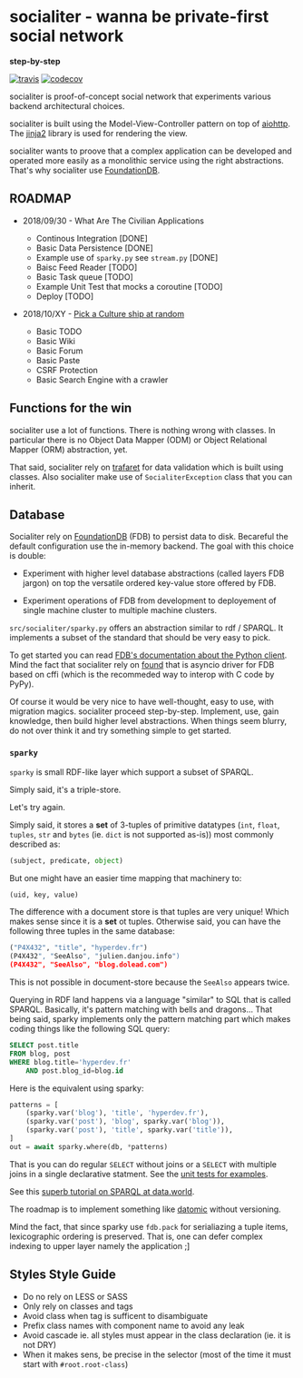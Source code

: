 # socialiter - wanna be private-first social network

**step-by-step**

[![travis](https://api.travis-ci.com/amirouche/socialiter.svg?branch=master)](https://travis-ci.com/amirouche/socialiter) [![codecov](https://codecov.io/gh/amirouche/socialiter/branch/master/graph/badge.svg)](https://codecov.io/gh/amirouche/socialiter)

socialiter is proof-of-concept social network that experiments various
backend architectural choices.

<!-- It takes inspiration from peer-to-peer systems ideas and apply them in the context of controlled environments. -->

socialiter is built using the Model-View-Controller pattern on top of
[aiohttp](https://aiohttp.readthedocs.io/en/stable/). The
[jinja2](http://jinja.pocoo.org/) library is used for rendering the
view.

socialiter wants to proove that a complex application can be developed
and operated more easily as a monolithic service using the right
abstractions. That's why socialiter use
[FoundationDB](https://apple.github.io/foundationdb/).

<!-- socialiter experiment with an innovative [distributed **priority** task -->
<!-- queue](https://github.com/amirouche/socialiter/issues/14). The goal of -->
<!-- that particular component is to ease operation of the application. -->

## ROADMAP

- 2018/09/30 - What Are The Civilian Applications

	- Continous Integration [DONE]
	- Basic Data Persistence [DONE]
	- Example use of `sparky.py` see `stream.py` [DONE]
	- Baisc Feed Reader [TODO]
	- Basic Task queue [TODO]
	- Example Unit Test that mocks a coroutine [TODO]
	- Deploy [TODO]

- 2018/10/XY - [Pick a Culture ship at random](http://bryanschuetz.github.io/culture-namer/)

	- Basic TODO
	- Basic Wiki
	- Basic Forum
	- Basic Paste
	- CSRF Protection
	- Basic Search Engine with a crawler

## Functions for the win

socialiter use a lot of functions.  There is nothing wrong with
classes.  In particular there is no Object Data Mapper (ODM) or Object
Relational Mapper (ORM) abstraction, yet.

That said, socialiter rely on
[trafaret](https://github.com/Deepwalker/trafaret/) for data
validation which is built using classes. Also socialiter make use of
`SocialiterException` class that you can inherit.

## Database

Socialiter rely on [FoundationDB](https://foundationdb.org/) (FDB) to
persist data to disk.  Becareful the default configuration use the
in-memory backend.  The goal with this choice is double:

- Experiment with higher level database abstractions (called layers
  FDB jargon) on top the versatile ordered key-value store offered by
  FDB.

- Experiment operations of FDB from development to deployement of
  single machine cluster to multiple machine clusters.

`src/socialiter/sparky.py` offers an abstraction similar to rdf /
SPARQL. It implements a subset of the standard that should be very
easy to pick.

To get started you can read [FDB's documentation about the Python
client](https://apple.github.io/foundationdb/index.html). Mind the
fact that socialiter rely on
[found](https://github.com/amirouche/asyncio-foundationdb) that is
asyncio driver for FDB based on cffi (which is the recommeded way to
interop with C code by PyPy).

Of course it would be very nice to have well-thought, easy to use,
with migration magics. socialiter proceed step-by-step.  Implement,
use, gain knowledge, then build higher level abstractions.  When
things seem blurry, do not over think it and try something simple to
get started.

### `sparky`

`sparky` is small RDF-like layer which support a subset of SPARQL.

Simply said, it's a triple-store.

Let's try again.

Simply said, it stores a **set** of 3-tuples of primitive datatypes
(`int`, `float`, `tuples`, `str` and `bytes` (ie. `dict` is not
supported as-is)) most commonly described as:

```python
(subject, predicate, object)
```

But one might have an easier time mapping that machinery to:

```python
(uid, key, value)
```

The difference with a document store is that tuples are very unique!
Which makes sense since it is a **set** ot tuples. Otherwise said, you
can have the following three tuples in the same database:

```python
("P4X432", "title", "hyperdev.fr")
(P4X432", "SeeAlso", "julien.danjou.info")
(P4X432", "SeeAlso", "blog.dolead.com")
```

This is not possible in document-store because the `SeeAlso` appears
twice.

Querying in RDF land happens via a language "similar" to SQL that is
called SPARQL. Basically, it's pattern matching with bells and
dragons... That being said, sparky implements only the pattern
matching part which makes coding things like the following SQL query:

```sql
SELECT post.title
FROM blog, post
WHERE blog.title='hyperdev.fr'
    AND post.blog_id=blog.id
```

Here is the equivalent using sparky:

```python
patterns = [
	(sparky.var('blog'), 'title', 'hyperdev.fr'),
	(sparky.var('post'), 'blog', sparky.var('blog')),
	(sparky.var('post'), 'title', sparky.var('title')),
]
out = await sparky.where(db, *patterns)
```

That is you can do regular `SELECT` without joins or a `SELECT` with
multiple joins in a single declarative statment. See the [unit tests
for examples](https://bit.ly/2oVz735).

See this [superb tutorial on SPARQL at
data.world](https://docs.data.world/tutorials/sparql/).

The roadmap is to implement something like
[datomic](https://www.datomic.com/) without versioning.

Mind the fact, that since sparky use `fdb.pack` for serialiazing a
tuple items, lexicographic ordering is preserved. That is, one can
defer complex indexing to upper layer namely the application ;]

## Styles Style Guide

- Do no rely on LESS or SASS
- Only rely on classes and tags
- Avoid class when tag is sufficent to disambiguate
- Prefix class names with component name to avoid any leak
- Avoid cascade ie. all styles must appear in the class declaration (ie. it is not DRY)
- When it makes sens, be precise in the selector (most of the time it must start with `#root.root-class`)
